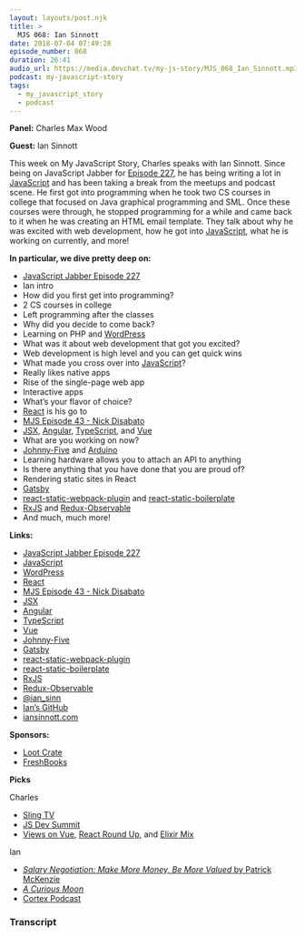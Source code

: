 ```yaml
---
layout: layouts/post.njk
title: >
  MJS 068: Ian Sinnott
date: 2018-07-04 07:49:28
episode_number: 068
duration: 26:41
audio_url: https://media.devchat.tv/my-js-story/MJS_068_Ian_Sinnott.mp3
podcast: my-javascript-story
tags:
  - my_javascript_story
  - podcast
---
```


**Panel:** Charles Max Wood

**Guest:** Ian Sinnott

This week on My JavaScript Story, Charles speaks with Ian Sinnott. Since being on JavaScript Jabber for [Episode 227](https://devchat.tv/js-jabber/227-jsj-fostering-community-through-react-with-benjamin-dunphy-berkeley-martinez-and-ian-sinnott), he has being writing a lot in [JavaScript](https://www.javascript.com/) and has been taking a break from the meetups and podcast scene. He first got into programming when he took two CS courses in college that focused on Java graphical programming and SML. Once these courses were through, he stopped programming for a while and came back to it when he was creating an HTML email template. They talk about why he was excited with web development, how he got into [JavaScript](https://www.javascript.com/), what he is working on currently, and more!

**In particular, we dive pretty deep on:**

- [JavaScript Jabber Episode 227](https://devchat.tv/js-jabber/227-jsj-fostering-community-through-react-with-benjamin-dunphy-berkeley-martinez-and-ian-sinnott)
- Ian intro
- How did you first get into programming?
- 2 CS courses in college
- Left programming after the classes
- Why did you decide to come back?
- Learning on PHP and [WordPress](https://wordpress.com/)
- What was it about web development that got you excited?
- Web development is high level and you can get quick wins
- What made you cross over into [JavaScript](https://www.javascript.com/)?
- Really likes native apps
- Rise of the single-page web app
- Interactive apps
- What’s your flavor of choice?
- [React](https://reactjs.org/) is his go to
- [MJS Episode 43 - Nick Disabato](https://devchat.tv/?s=nick+disabato)
- [JSX](https://reactjs.org/docs/introducing-jsx.html), [Angular](https://angular.io/), [TypeScript](https://www.typescriptlang.org/), and [Vue](https://vuejs.org/)
- What are you working on now?
- [Johnny-Five](http://johnny-five.io/) and [Arduino](https://www.arduino.cc/)
- Learning hardware allows you to attach an API to anything
- Is there anything that you have done that you are proud of?
- Rendering static sites in React
- [Gatsby](https://www.gatsbyjs.org/)
- [react-static-webpack-plugin](https://github.com/iansinnott/react-static-webpack-plugin) and [react-static-boilerplate](https://github.com/iansinnott/react-static-boilerplate)
- [RxJS](https://rxjs-dev.firebaseapp.com/) and [Redux-Observable](https://redux-observable.js.org/)
- And much, much more!

**Links:**

- [JavaScript Jabber Episode 227](https://devchat.tv/js-jabber/227-jsj-fostering-community-through-react-with-benjamin-dunphy-berkeley-martinez-and-ian-sinnott)
- [JavaScript](https://www.javascript.com/)
- [WordPress](https://wordpress.com/)
- [React](https://reactjs.org/)
- [MJS Episode 43 - Nick Disabato](https://devchat.tv/?s=nick+disabato)
- [JSX](https://reactjs.org/docs/introducing-jsx.html)
- [Angular](https://angular.io/)
- [TypeScript](https://www.typescriptlang.org/)
- [Vue](https://vuejs.org/)
- [Johnny-Five](http://johnny-five.io/)
- [Gatsby](https://www.gatsbyjs.org/)
- [react-static-webpack-plugin](https://github.com/iansinnott/react-static-webpack-plugin)
- [react-static-boilerplate](https://github.com/iansinnott/react-static-boilerplate)
- [RxJS](https://rxjs-dev.firebaseapp.com/)
- [Redux-Observable](https://redux-observable.js.org/)
- [@ian_sinn](https://twitter.com/ian_sinn)
- [Ian’s GitHub](https://github.com/iansinnott)
- [iansinnott.com](https://www.iansinnott.com/)

**Sponsors:**

- [Loot Crate](https://www.lootcrate.com/)
- [FreshBooks](https://www.freshbooks.com/invoice?ref=11731&utm_source=pbm&utm_medium=affiliate-program&utm_influencer=419364&utm_campaign=podcast-influencers)

**Picks**

Charles

- [Sling TV](https://www.sling.com/)
- [JS Dev Summit](https://jsdevsummit.com/)
- [Views on Vue](https://devchat.tv/), [React Round Up](https://devchat.tv/), and [Elixir Mix](https://devchat.tv/)

Ian

- [_Salary Negotiation: Make More Money, Be More Valued_ by Patrick McKenzie](https://www.kalzumeus.com/2012/01/23/salary-negotiation/)
- [_A Curious Moon_](https://bigmachine.io/products/a-curious-moon/)
- [Cortex Podcast](https://www.relay.fm/cortex)

### Transcript
